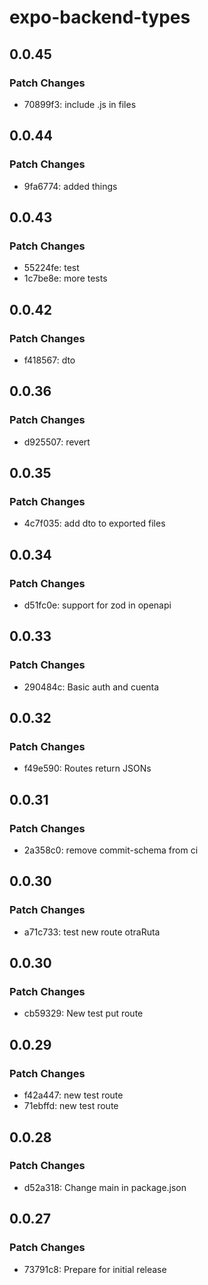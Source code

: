 # expo-backend-types

## 0.0.45

### Patch Changes

- 70899f3: include .js in files

## 0.0.44

### Patch Changes

- 9fa6774: added things

## 0.0.43

### Patch Changes

- 55224fe: test
- 1c7be8e: more tests

## 0.0.42

### Patch Changes

- f418567: dto

## 0.0.36

### Patch Changes

- d925507: revert

## 0.0.35

### Patch Changes

- 4c7f035: add dto to exported files

## 0.0.34

### Patch Changes

- d51fc0e: support for zod in openapi

## 0.0.33

### Patch Changes

- 290484c: Basic auth and cuenta

## 0.0.32

### Patch Changes

- f49e590: Routes return JSONs

## 0.0.31

### Patch Changes

- 2a358c0: remove commit-schema from ci

## 0.0.30

### Patch Changes

- a71c733: test new route otraRuta

## 0.0.30

### Patch Changes

- cb59329: New test put route

## 0.0.29

### Patch Changes

- f42a447: new test route
- 71ebffd: new test route

## 0.0.28

### Patch Changes

- d52a318: Change main in package.json

## 0.0.27

### Patch Changes

- 73791c8: Prepare for initial release
